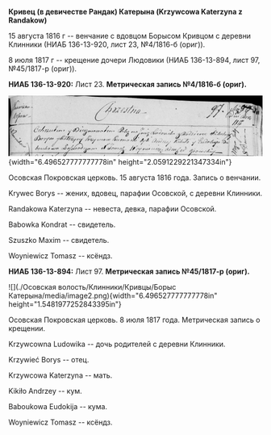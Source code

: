 **Кривец (в девичестве Рандак) Катерына (Krzywcowa Katerzyna z
Randakow)**

15 августа 1816 г -- венчание с вдовцом Борысом Кривцом с деревни
Клинники (НИАБ 136-13-920, лист 23, №4/1816-б (ориг)).

8 июля 1817 г -- крещение дочери Людовики (НИАБ 136-13-894, лист 97,
№45/1817-р (ориг)).

**НИАБ 136-13-920:** Лист 23. **Метрическая запись №4/1816-б (ориг).**

![](./media/40088ba160f0e6f2d4db93dced62d9ed7ccb25e5.png){width="6.496527777777778in"
height="2.0591229221347334in"}

Осовская Покровская церковь. 15 августа 1816 года. Запись о венчании.

Krywec Borys -- жених, вдовец, парафии Осовской, с деревни Клинники.

Randakowa Katerzyna -- невеста, девка, парафии Осовской.

Babowka Kondrat -- свидетель.

Szuszko Maxim -- свидетель.

Woyniewicz Tomasz -- ксёндз.

**НИАБ 136-13-894:** Лист 97. **Метрическая запись №45/1817-р (ориг).**

![](./Осовская волость/Клинники/Кривцы/Борыс Катерына/media/image2.png){width="6.496527777777778in"
height="1.5481977252843395in"}

Осовская Покровская церковь. 8 июля 1817 года. Метрическая запись о
крещении.

Krzywcowna Ludowika -- дочь родителей с деревни Клинники.

Krzywieć Borys -- отец.

Krzywcowa Katerzyna -- мать.

Kikiło Andrzey -- кум.

Baboukowa Eudokija -- кума.

Woyniewicz Tomasz -- ксёндз.
